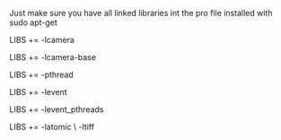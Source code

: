 Just make sure you have all linked libraries int the pro file installed with sudo apt-get

LIBS += -lcamera 

LIBS += -lcamera-base 

LIBS += -pthread 

LIBS += -levent 

LIBS += -levent_pthreads

LIBS += -latomic \ 
        -ltiff

